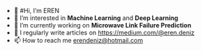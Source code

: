 - 👋 #Hi, I’m EREN
- 👀 I’m interested in **Machine Learning** and **Deep Learning**
- 🔭 I’m currently working on **Microwave Link Failure Prediction**
- 📝 I regularly write articles on https://medium.com/@eren.deniz
- 📫 How to reach me erendeniz@hotmail.com

<!---
erendeniz-git/erendeniz-git is a ✨ special ✨ repository because its `README.md` (this file) appears on your GitHub profile.
You can click the Preview link to take a look at your changes.
--->

